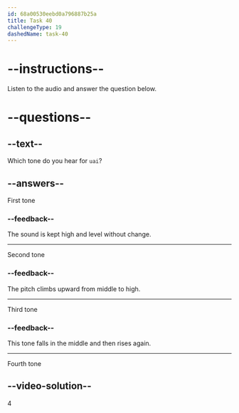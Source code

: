 ```yaml
---
id: 68a00530eebd0a796887b25a
title: Task 40
challengeType: 19
dashedName: task-40
---
```


<!-- (Audio) A: uài -->

# --instructions--

Listen to the audio and answer the question below.

# --questions--

## --text--

Which tone do you hear for `uai`?

## --answers--

First tone

### --feedback--

The sound is kept high and level without change.

---

Second tone

### --feedback--

The pitch climbs upward from middle to high.

---

Third tone

### --feedback--

This tone falls in the middle and then rises again.

---

Fourth tone

## --video-solution--

4
